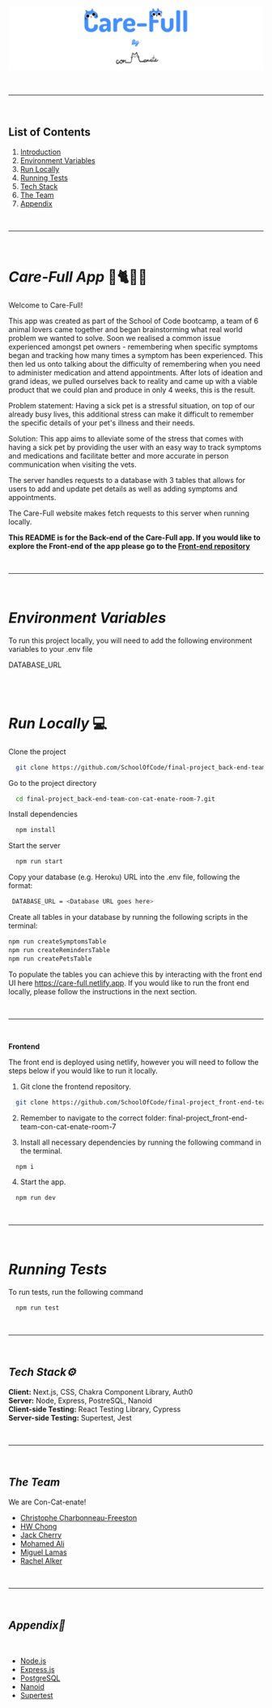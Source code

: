 [<img src="./Images/Banner.png" />](image.png)

<br/>

---

<br />

## List of Contents

1. [Introduction](#Care-Full)
2. [Environment Variables](#Environment-Variables)
3. [Run Locally](#Run-Locally)
4. [Running Tests](#Running-Tests)
5. [Tech Stack](#tech-stack)
6. [The Team](#The-Team)
7. [Appendix](#appendix)

<br/>

---

<br />

# **_Care-Full App_** 🏥🐈🐶🐇

Welcome to Care-Full!

This app was created as part of the School of Code bootcamp, a team of 6 animal lovers came together and began brainstorming what real world problem we wanted to solve. Soon we realised a common issue experienced amongst pet owners - remembering when specific symptoms began and tracking how many times a symptom has been experienced. This then led us onto talking about the difficulty of remembering when you need to administer medication and attend appointments. After lots of ideation and grand ideas, we pulled ourselves back to reality and came up with a viable product that we could plan and produce in only 4 weeks, this is the result.

Problem statement:
Having a sick pet is a stressful situation, on top of our already busy lives, this additional stress can make it difficult to remember the specific details of your pet's illness and their needs.

Solution:
This app aims to alleviate some of the stress that comes with having a sick pet by providing the user with an easy way to track symptoms and medications and facilitate better and more accurate in person communication when visiting the vets.

The server handles requests to a database with 3 tables that allows for users to add and update pet details as well as adding symptoms and appointments.

The Care-Full website makes fetch requests to this server when running locally.

**This README is for the Back-end of the Care-Full app. If you would like to explore the Front-end of the app please go to the [Front-end repository](https://github.com/SchoolOfCode/final-project_front-end-team-con-cat-enate-room-7)**

<br/>

---

<br />

# **_Environment Variables_**

To run this project locally, you will need to add the following environment variables to your .env file

DATABASE_URL

<br/>

<br />

# **_Run Locally_** 💻

Clone the project

```bash
  git clone https://github.com/SchoolOfCode/final-project_back-end-team-con-cat-enate-room-7.git
```

Go to the project directory

```bash
  cd final-project_back-end-team-con-cat-enate-room-7.git
```

Install dependencies

```bash
  npm install
```

Start the server

```bash
  npm run start
```

Copy your database (e.g. Heroku) URL into the .env file, following the format:

```bash
 DATABASE_URL = <Database URL goes here>
```

Create all tables in your database by running the following scripts in the terminal:

```bash
npm run createSymptomsTable
npm run createRemindersTable
npm run createPetsTable
```

To populate the tables you can achieve this by interacting with the front end UI here https://care-full.netlify.app. If you would like to run the front end locally, please follow the instructions in the next section.

<br/>

---

<br />

**Frontend**

The front end is deployed using netlify, however you will need to follow the steps below if you would like to run it locally.

1. Git clone the frontend repository.

```bash
  git clone https://github.com/SchoolOfCode/final-project_front-end-team-con-cat-enate-room-7
```

2. Remember to navigate to the correct folder: final-project_front-end-team-con-cat-enate-room-7

3. Install all necessary dependencies by running the following command in the terminal.

```bash
  npm i
```

4. Start the app.

```bash
  npm run dev
```

<br/>

---

<br/>

# **_Running Tests_**

To run tests, run the following command

```bash
  npm run test
```

<br />

---

<br/>

## **_Tech Stack⚙️_**

**Client:** Next.js, CSS, Chakra Component Library, Auth0
</br>
**Server:** Node, Express, PostreSQL, Nanoid
</br>
**Client-side Testing:** React Testing Library, Cypress
</br>
**Server-side Testing:** Supertest, Jest

<br/>

---

<br />

## **_The Team_**

We are Con-Cat-enate!

- [Christophe Charbonneau-Freeston](https://github.com/St0neofFr33dom)
- [HW Chong](https://github.com/LunaChong)
- [Jack Cherry ](https://github.com/JackC91)
- [Mohamed Ali](https://github.com/CodeNameMoe)
- [Miguel Lamas](https://github.com/MiguelLamas)
- [Rachel Alker](https://github.com/rachelalk)

<br/>

---

<br />

## **_Appendix📝_**

</br>

- [Node.js](https://nodejs.org/en/)
- [Express.js](https://expressjs.com/)
- [PostgreSQL](https://www.postgresql.org/)
- [Nanoid](https://www.npmjs.com/package/nanoid)
- [Supertest](https://www.npmjs.com/package/supertest)
